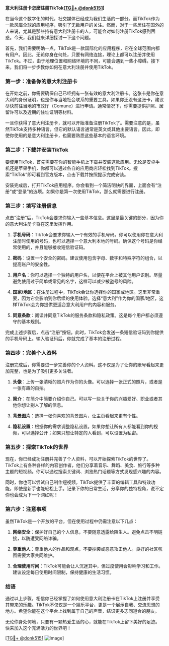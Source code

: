 **意大利注册卡怎麽註冊TikTok[[TG💪+ @donk5151](https://t.me/s/donk5151)]**

在当今这个数字化的时代，社交媒体已经成为我们生活的一部分。而TikTok作为一款风靡全球的应用程序，吸引了无数用户的关注。然而，对于一些居住在国外的人来说，尤其是那些持有意大利注册卡的人，可能会对如何注册TikTok感到困惑。今天，我们就来详细探讨一下这个问题。

首先，我们需要明确一点，TikTok是一款国际化的应用程序，它在全球范围内都有用户。因此，无论你身在何处，只要有网络连接，理论上都可以注册并使用TikTok。不过，由于地理位置和网络环境的不同，可能会遇到一些小障碍。接下来，我们将一步步教你如何在意大利注册并使用TikTok。

### **第一步：准备你的意大利注册卡**

在开始之前，你需要确保自己已经拥有一张有效的意大利注册卡。这张卡是你在意大利的身份证明，也是你与当地社会联系的重要工具。如果你还没有这张卡，建议尽快前往当地的市政厅（Comune）进行申请。通常情况下，你需要提供护照、居留许可以及近期的住址证明等材料。

一旦你获得了意大利注册卡，就可以开始准备注册TikTok了。需要注意的是，虽然TikTok支持多种语言，但它的默认语言通常是英文或其他主要语言。因此，即使你使用的是意大利注册卡，也需要熟悉这些基本的语言环境。

### **第二步：下载并安装TikTok**

要使用TikTok，首先需要在你的智能手机上下载并安装这款应用。无论是安卓手机还是苹果手机，你都可以通过各自的应用商店轻松找到TikTok。搜索“TikTok”即可看到官方版本，点击下载并按照提示完成安装。

安装完成后，打开TikTok应用程序。你会看到一个简洁明快的界面，上面会有“注册”或“登录”的选项。如果你是第一次使用TikTok，那么就需要进行注册。

### **第三步：填写注册信息**

点击“注册”后，TikTok会要求你输入一些基本信息。这里是最关键的部分，因为你的意大利注册卡将在这里发挥作用。

1. **手机号码**：TikTok会要求你输入一个有效的手机号码。你可以使用你在意大利注册时使用的号码，也可以选择一个意大利本地的号码。确保这个号码是你经常使用的，并且能够接收短信验证码。

2. **密码**：设置一个安全的密码。建议使用包含字母、数字和特殊字符的组合，以提高账户的安全性。

3. **用户名**：你可以选择一个独特的用户名，以便在平台上被其他用户识别。尽量避免使用过于简单或常见的名字，这样可以减少被盗号的风险。

4. **国家/地区**：在注册过程中，TikTok会让你选择你的国家或地区。这里非常重要，因为它会影响到你后续的使用体验。选择“意大利”作为你的国家/地区，这样TikTok会为你提供更适合意大利用户的内容和服务。

5. **同意条款**：阅读并同意TikTok的服务条款和隐私政策。这是每个用户都必须遵守的基本规则。

完成上述步骤后，点击“注册”按钮。此时，TikTok会发送一条短信验证码到你提供的手机号码上。输入验证码后，你就完成了基本的注册过程。

### **第四步：完善个人资料**

注册完成后，你需要进一步完善你的个人资料。这不仅是为了让你的账号看起来更加完整，也是为了吸引更多关注者。

1. **头像**：上传一张清晰的照片作为你的头像。可以选择一张正式的照片，或者是一张有趣的自拍。

2. **简介**：在简介中简要介绍你自己。可以写一些关于你的兴趣爱好、职业或者其他你想让别人了解的信息。

3. **背景图片**：选择一张你喜欢的背景图片，让主页看起来更有个性。

4. **隐私设置**：根据你的需求调整隐私设置。如果你想让所有人都能看到你的视频，可以选择公开；如果只想让特定的人看到，可以设置为私密。

### **第五步：探索TikTok的世界**

现在，你已经成功注册并完善了个人资料，可以开始探索TikTok的世界了。TikTok上有各种各样的内容创作者，他们分享着音乐、舞蹈、美食、旅行等多种主题的短视频。你可以通过搜索关键词、浏览热门话题等方式发现感兴趣的内容。

同时，你也可以尝试自己制作短视频。TikTok提供了丰富的编辑工具和特效功能，即使是新手也能轻松上手。记录下你的日常生活，分享你的独特视角，说不定你也会成为下一个网红呢！

### **第六步：注意事项**

虽然TikTok是一个开放的平台，但在使用过程中仍需注意以下几点：

1. **网络安全**：保护好自己的个人信息，不要随意透露给陌生人。避免点击不明链接，以防遭受网络诈骗。

2. **尊重他人**：尊重他人的作品和观点，不要抄袭或恶意攻击他人。良好的社区氛围需要大家共同维护。

3. **合理使用时间**：TikTok可能会让人沉迷其中，但过度使用会影响学习和工作。建议设定每日使用时间限制，保持健康的生活习惯。

### **结语**

通过以上步骤，相信你已经掌握了如何使用意大利注册卡在TikTok上注册并享受其带来的乐趣。TikTok不仅仅是一个娱乐平台，更是一个展示自我、交流思想的地方。希望你能在这个平台上找到属于自己的声音，结识更多志同道合的朋友。

无论你身处何地，只要有一颗热爱生活的心，就能在TikTok上留下美好的足迹。快来加入这个充满活力的世界吧！

[[TG💪+ @donk5151](https://t.me/s/donk5151) ![Image](https://i.postimg.cc/rwNCRYN7/Snipaste-2025-04-30-17-27-05.png)]